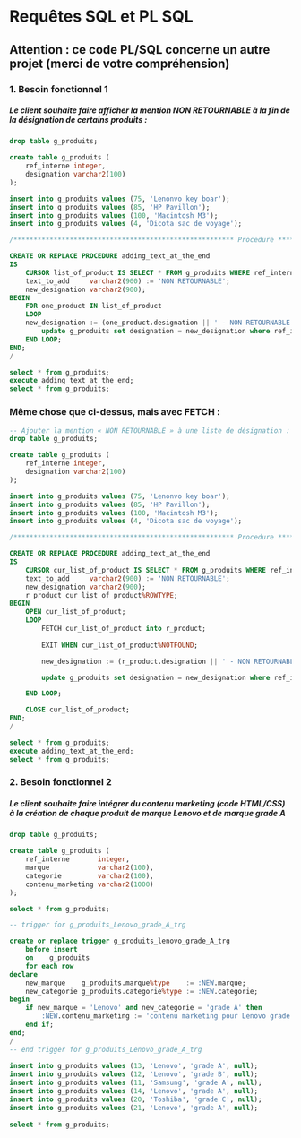 # Requêtes SQL et PL SQL

<!-- requête de base : CRUD pour chaque entité -->

<!-- Création des entités -->

<!-- Insertion des données -->

## Attention : ce code PL/SQL concerne un autre projet (merci de votre compréhension)

### 1. Besoin fonctionnel 1
##### Le client souhaite faire afficher la mention _NON RETOURNABLE_ à la fin de la désignation de certains produits :

```sql
drop table g_produits;

create table g_produits (
    ref_interne integer,
    designation varchar2(100)
);

insert into g_produits values (75, 'Lenonvo key boar');
insert into g_produits values (85, 'HP Pavillon');
insert into g_produits values (100, 'Macintosh M3');
insert into g_produits values (4, 'Dicota sac de voyage');

/******************************************************* Procedure *********************************************************/

CREATE OR REPLACE PROCEDURE adding_text_at_the_end
IS
	CURSOR list_of_product IS SELECT * FROM g_produits WHERE ref_interne in (75, 100);
	text_to_add     varchar2(900) := 'NON RETOURNABLE';
	new_designation varchar2(900);
BEGIN
    FOR one_product IN list_of_product
    LOOP
	new_designation := (one_product.designation || ' - NON RETOURNABLE');
        update g_produits set designation = new_designation where ref_interne = one_product.ref_interne;
    END LOOP;
END;
/

select * from g_produits;
execute adding_text_at_the_end;
select * from g_produits;
```

### Même chose que ci-dessus, mais avec FETCH :

```sql
-- Ajouter la mention « NON RETOURNABLE » à une liste de désignation :
drop table g_produits;

create table g_produits (
    ref_interne integer,
    designation varchar2(100)
);

insert into g_produits values (75, 'Lenonvo key boar');
insert into g_produits values (85, 'HP Pavillon');
insert into g_produits values (100, 'Macintosh M3');
insert into g_produits values (4, 'Dicota sac de voyage');

/******************************************************* Procedure *********************************************************/

CREATE OR REPLACE PROCEDURE adding_text_at_the_end
IS
	CURSOR cur_list_of_product IS SELECT * FROM g_produits WHERE ref_interne in (85, 4);
	text_to_add     varchar2(900) := 'NON RETOURNABLE';
	new_designation varchar2(900);
	r_product cur_list_of_product%ROWTYPE;
BEGIN
    OPEN cur_list_of_product;
	LOOP
        FETCH cur_list_of_product into r_product;
		
		EXIT WHEN cur_list_of_product%NOTFOUND;

		new_designation := (r_product.designation || ' - NON RETOURNABLE');

		update g_produits set designation = new_designation where ref_interne = r_product.ref_interne;

    END LOOP;

	CLOSE cur_list_of_product;
END;
/

select * from g_produits;
execute adding_text_at_the_end;
select * from g_produits;
```

### 2. Besoin fonctionnel 2
##### Le client souhaite faire intégrer du contenu marketing (code HTML/CSS) à la création de chaque produit de marque _Lenovo_ et de marque _grade A_

```sql
drop table g_produits;

create table g_produits (
    ref_interne       integer,
    marque            varchar2(100),
    categorie         varchar2(100),
    contenu_marketing varchar2(1000)
);

select * from g_produits;

-- trigger for g_produits_Lenovo_grade_A_trg

create or replace trigger g_produits_lenovo_grade_A_trg
	before insert 
    on    g_produits
    for each row
declare
    new_marque    g_produits.marque%type    := :NEW.marque;
	new_categorie g_produits.categorie%type := :NEW.categorie;
begin
    if new_marque = 'Lenovo' and new_categorie = 'grade A' then
    	:NEW.contenu_marketing := 'contenu marketing pour Lenovo grade A';
	end if;
end;
/
-- end trigger for g_produits_Lenovo_grade_A_trg
    
insert into g_produits values (13, 'Lenovo', 'grade A', null);
insert into g_produits values (12, 'Lenovo', 'grade B', null);
insert into g_produits values (11, 'Samsung', 'grade A', null);
insert into g_produits values (14, 'Lenovo', 'grade A', null);
insert into g_produits values (20, 'Toshiba', 'grade C', null);
insert into g_produits values (21, 'Lenovo', 'grade A', null);
    
select * from g_produits;
```
